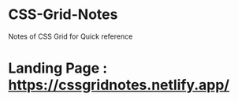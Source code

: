 # CSS-Grid-Notes
Notes of CSS Grid for Quick reference

# Landing Page : https://cssgridnotes.netlify.app/
